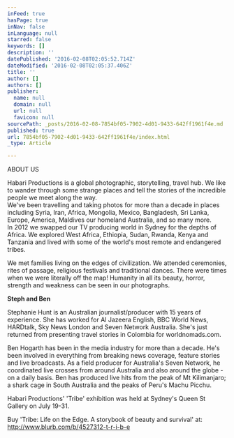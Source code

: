 ```yaml
---
inFeed: true
hasPage: true
inNav: false
inLanguage: null
starred: false
keywords: []
description: ''
datePublished: '2016-02-08T02:05:52.714Z'
dateModified: '2016-02-08T02:05:37.406Z'
title: ''
author: []
authors: []
publisher:
  name: null
  domain: null
  url: null
  favicon: null
sourcePath: _posts/2016-02-08-7854bf05-7902-4d01-9433-642ff1961f4e.md
published: true
url: 7854bf05-7902-4d01-9433-642ff1961f4e/index.html
_type: Article

---
```

ABOUT US

Habari Productions is a global photographic, storytelling, travel hub. We like to wander through some strange places and tell the stories of the incredible people we meet along the way.  
We've been travelling and taking photos for more than a decade in places including Syria, Iran, Africa, Mongolia, Mexico, Bangladesh, Sri Lanka, Europe, America, Maldives our homeland Australia, and so many more.  
In 2012 we swapped our TV producing world in Sydney for the depths of Africa. We explored West Africa, Ethiopia, Sudan, Rwanda, Kenya and Tanzania and lived with some of the world's most remote and endangered tribes. 

We met families living on the edges of civilization. We attended ceremonies, rites of passage, religious festivals and traditional dances. There were times when we were literally off the map! Humanity in all its beauty, horror, strength and weakness can be seen in our photographs. 

**Steph and Ben**

Stephanie Hunt is an Australian journalist/producer with 15 years of experience. She has worked for Al Jazeera English, BBC World News, HARDtalk, Sky News London and Seven Network Australia. She's just returned from presenting travel stories in Colombia for worldnomads.com.

Ben Hogarth has been in the media industry for more than a decade. He's been involved in everything from breaking news coverage, feature stories and live broadcasts. As a field producer for Australia's Seven Network, he coordinated live crosses from around Australia and also around the globe - on a daily basis. Ben has produced live hits from the peak of Mt Kilimanjaro; a shark cage in South Australia and the peaks of Peru's Machu Picchu. 

Habari Productions' 'Tribe' exhibition was held at Sydney's Queen St Gallery on July 19-31\. 

Buy 'Tribe: Life on the Edge. A storybook of beauty and survival' at: http://www.blurb.com/b/4527312-t-r-i-b-e